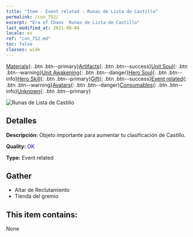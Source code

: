 ```yaml
---
title: "Item - Event related - Runas de Lista de Castillo"
permalink: /con_752/
excerpt: "Era of Chaos  Runas de Lista de Castillo"
last_modified_at: 2021-08-04
locale: es
ref: "con_752.md"
toc: false
classes: wide
---
```

 [Materials](/ItemsES/){: .btn .btn--primary}[Artifacts](/ItemsES/Artifacts/){: .btn .btn--success}[Unit Soul](/ItemsES/UnitSoul/){: .btn .btn--warning}[Unit Awakening](/ItemsES/UnitAwakening/){: .btn .btn--danger}[Hero Soul](/ItemsES/HeroSoul/){: .btn .btn--info}[Hero Skill](/ItemsES/HeroSkill/){: .btn .btn--primary}[Gift](/ItemsES/Gift/){: .btn .btn--success}[Event related](/ItemsES/Events/){: .btn .btn--warning}[Avatars](/ItemsES/Avatars/){: .btn .btn--danger}[Consumables](/ItemsES/Consumables/){: .btn .btn--info}[Unknown](/ItemsES/Unknown/){: .btn .btn--primary}

 ![Runas de Lista de Castillo](/images/t/i_tool_tujian6.png)

## Detalles
 **Descripción:** Objeto importante para aumentar tu clasificación de Castillo.

 **Quality:** <span style="color: #0000CD">OK</span>

 **Type:** Event related

## Gather

*    Altar de Reclutamiento 
*    Tienda del gremio 

## This item contains:

  None

